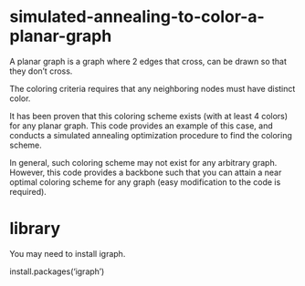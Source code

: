# simulated-annealing-to-color-a-planar-graph

A planar graph is a graph where 2 edges that cross, can be drawn so that they don’t cross.

The coloring criteria requires that any neighboring nodes must have distinct color. 

It has been proven that this coloring scheme exists (with at least 4 colors) for any planar graph. This code provides an example of this case, and conducts a simulated annealing optimization procedure to find the coloring scheme. 

In general, such coloring scheme may not exist for any arbitrary graph. However, this code provides a backbone such that you can attain a near optimal coloring scheme for any graph (easy modification to the code is required).  

# library

You may need to install igraph. 

install.packages(‘igraph’)
